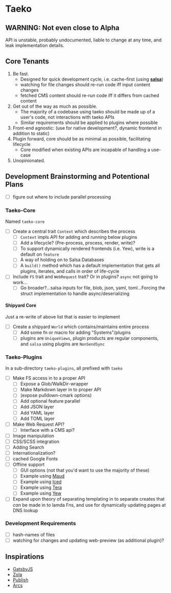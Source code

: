 # Taeko

## WARNING: Not even close to Alpha

API is unstable, probably undocumented, liable to change at any time, and leak implementation details.

## Core Tenants

1. Be fast.
   - Designed for quick development cycle, i.e. cache-first (using [**salsa**](https://crates.io/crates/salsa))
   - watching for file changes should re-run code iff input content changes
   - fetched CMS content should re-run code iff it differs from cached content
2. Get out of the way as much as possible.
   - The majority of a codebase using taeko should be made up of a user's code, not interactions with taeko APIs
   - Similar requirements should be applied to plugins where possible
3. Front-end agnostic: (use for native development?, dynamic frontend in addition to static)
4. Plugin forward, core should be as minimal as possible, facilitating lifecycle
   - Core modified when existing APIs are incapable of handling a use-case
5. Unopinionated.

## Development Brainstorming and Potentional Plans

- [ ] figure out where to include parallel processing

### Taeko-Core

Named `taeko-core`

- [ ] Create a central trait `Context` which describes the process 
  - [ ] `Context` impls API for adding and running below plugins 
  - [ ] Add a lifecycle? (Pre-process, process, render, write)? 
  - [ ] To support dynamically rendered frontends (i.e. Yew), write is a default on `feature` 
  - [ ] A way of holding on to Salsa Databases 
  - [ ] A `build()` method which has a default implementation that gets all plugins, iterates, and calls in order of life-cycle
- [ ] Include `FS` trait and `WebRequest` trait? Or in plugins? `async` not going to work... 
  - [ ] Go broader?...salsa inputs for file, blob, json, yaml, toml...Forcing the struct implementation to handle async/deserializing

#### Shipyard Core

Just a re-write of above list that is easier to implement

- [ ] Create a shipyard `World` which contains/maintains entire process
  - [ ] Add some fn or macro for adding "Systems"/plugins
  - [ ] plugins are `UniqueViews`, plugin products are regular components, and `salsa` using plugins are `NonSendSync`

### Taeko-Plugins

In a sub-directory `taeko-plugins`, all prefixed with `taeko`

- [ ] Make FS access in to a proper API
  - [ ] Expose a Glob/WalkDir-wrapper
  - [ ] Make Markdown layer in to proper API
  - [ ] (expose pulldown-cmark options)
  - [ ] Add optional feature parallel
  - [ ] Add JSON layer
  - [ ] Add YAML layer
  - [ ] Add TOML layer
- [ ] Make Web Request API?
  - [ ] Interface with a CMS api?
- [ ] Image manipulation
- [ ] CSS/SCSS integration
- [ ] Adding Search
- [ ] Internationalization?
- [ ] cached Google Fonts
- [ ] Offline support
  - [ ] GUI options (not that you'd want to use the majority of these)
  - [ ] Example using [Maud](https://crates.io/crates/maud)
  - [ ] Example using [Iced](https://crates.io/crates/iced)
  - [ ] Example using [Tera](https://crates.io/crates/tera)
  - [ ] Example using [Yew](https://crates.io/crates/yew)
- [ ] Expand upon theory of separating templating in to separate creates that _can_ be made in to lamda Fns, and use for dynamically updating pages at DNS lookup

### Development Requirements

- [ ] hash-names of files
- [ ] watching for changes and updating web-preview (as additional plugin)?

## Inspirations

- [GatsbyJS](https://github.com/gatsbyjs/gatsby)
- [Zola](https://github.com/getzola/zola)
- [Publish](https://github.com/JohnSundell/Publish)
- [Arcs](https://github.com/Michael-F-Bryan/arcs)